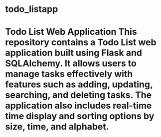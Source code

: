 # todo_listapp
# Todo List Web Application  This repository contains a Todo List web application built using Flask and SQLAlchemy. It allows users to manage tasks effectively with features such as adding, updating, searching, and deleting tasks. The application also includes real-time time display and sorting options by size, time, and alphabet.
